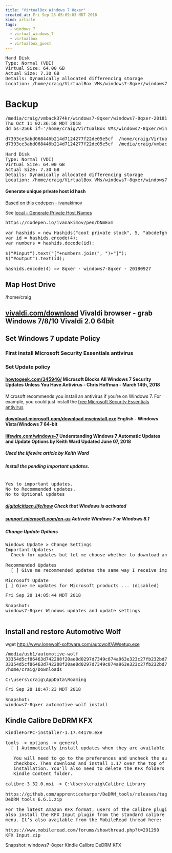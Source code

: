 ```yaml
---
title: "VirtualBox Windows 7 8qxer"
created_at: Fri Sep 28 05:09:03 MDT 2018
kind: article
tags:
  - windows_7
  - virtual_windows_7
  - virtualbox
  - virtualbox_guest
---
```


<pre>
Hard Disk
Type: Normal (VDI)
Virtual Size: 64.00 GB
Actual Size: 7.30 GB
Details: Dynamically allocated differencing storage
Location: /home/craig/VirtualBox VMs/windows7-8qxer/windows7-8qxer.vdi
</pre>

<h1>Backup</h1>

<pre>
/media/craig/vmback374kr/windows7-8qxer/windows7-8qxer-20181011-0236.vdi
Thu Oct 11 02:36:58 MDT 2018
dd bs=256k if='/home/craig/VirtualBox VMs/windows7-8qxer/windows7-8qxer.vdi' of=/media/craig/vmback374kr/windows7-8qxer/windows7-8qxer-20181011-0236.vdi

d7393ce3abd068446b214d7124277f22de05e5cf  /home/craig/VirtualBox VMs/windows7-8qxer/windows7-8qxer.vdi
d7393ce3abd068446b214d7124277f22de05e5cf  /media/craig/vmback374kr/windows7-8qxer/windows7-8qxer-20181011-0236.vdi

Hard Disk
Type: Normal (VDI)
Virtual Size: 64.00 GB
Actual Size: 7.30 GB
Details: Dynamically allocated differencing storage
Location: /home/craig/VirtualBox VMs/windows7-8qxer/windows7-8qxer.vdi
</pre>

<h4>Generate unique private host id hash</h4>

<a href="https://codepen.io/ivanakimov/pen/bNmExm" target="_blank">Based on this codepen - ivanakimov</a>

See
<a href="/posts/2015/04/generate-private-hostnames/" target="_blank">local - Generate Private Host Names</a>

<pre>
https://codepen.io/ivanakimov/pen/bNmExm

var hashids = new Hashids("coot private stock", 5, "abcdefghijklmnopqrstuvwxyz1234567890");
var id = hashids.encode(4);
var numbers = hashids.decode(id);

$("#input").text("["+numbers.join(", ")+"]");
$("#output").text(id);

hashids.encode(4) => 8qxer - windows7-8qxer - 20180927
</pre>

<h2>Map Host Drive</h2>

/home/craig

<h2>
  <a href="https://vivaldi.com/download/" target="_blank">vivaldi.com/download</a>
  Vivaldi browser - grab Windows 7/8/10 Vivaldi 2.0 64bit
</h2>

<h2>Set Windows 7 update Policy</h2>

<h3>First install Microsoft Security Essentials antivirus</h3>

<h3>Set Update policy</h3>

<h4>
  <a href="https://www.howtogeek.com/345946/microsoft-blocks-all-windows-7-security-updates-unless-you-have-antivirus/" target="_blank">howtogeek.com/345946/</a>
  Microsoft Blocks All Windows 7 Security Updates Unless You Have Antivirus - Chris Hoffman - March 14th, 2018 
</h4>

Microsoft recommends you install an antivirus if you’re on Windows 7. For example, you could just install the 
<a href="https://support.microsoft.com/en-us/help/14210/security-essentials-download" target="_blank">free Microsoft Security Essentials antivirus</a>

<H4>
  <a href="https://download.microsoft.com/download/A/3/8/A38FFBF2-1122-48B4-AF60-E44F6DC28BD8/enus/amd64/mseinstall.exe" target="_blank">download.microsoft.com/download mseinstall.exe</a>
  English - Windows Vista/Windows 7 64-bit
</H4>

<h4>
  <a href="https://www.lifewire.com/windows-7-automatic-update-3507018" target="_blank">lifewire.com/windows-7</a>
  Understanding Windows 7 Automatic Updates and Update Options
  by Keith Ward Updated June 07, 2018 
</h4>

<h5>Used the lifewire article by Keith Ward</h5>

<h5>Install the pending important updates.</h5>

<pre>

Yes to important updates.
No to Recommended updates.
No to Optional updates
</pre>

<h5>
  <a href="https://www.digitalcitizen.life/how-learn-copy-windows-7-windows-8-activated" target="_blank">digitalcitizen.life/how</a>
  Check that Windows is activated
</h5>

<h5>
  <a href="https://support.microsoft.com/en-us/help/15083/windows-activate-windows-7-or-8-1" target="_blank">support.microsoft.com/en-us</a>
  Activate Windows 7 or Windows 8.1
</h5>

<h5>Change Update Options</h5>

<pre>
Windows Update > Change Settings
Important Updates:
  Check for updates but let me choose whether to download and install them

Recommended Updates
  [ ] Give me recommended updates the same way I receive important updates (disabled)

Microsoft Update
[ ] Give me updates for Microsoft products ... (disabled)
</pre>

<pre>
Fri Sep 28 14:05:44 MDT 2018

Snapshot:
windows7-8qxer Windows updates and update settings

</pre>

<h2>Install and restore Automotive Wolf</h2>

wget http://www.lonewolf-software.com/autowolf/AWsetup.exe

<pre>
/media/usb1/automotive-wolf
33354d5cf86463d742208f20ae0d0297d7349c874a963e323c27fb232bd7ea46  AWdb440.mdb
33354d5cf86463d742208f20ae0d0297d7349c874a963e323c27fb232bd7ea46  AWdb440.mdb
/home/craig/Downloads

C:\users\craig\AppData\Roaming
</pre>

<pre>
Fri Sep 28 18:47:23 MDT 2018

Snapshot:
windows7-8qxer automotive wolf install
</pre>

<h2>Kindle Calibre DeDRM KFX</h2>

<pre>
KindleForPC-installer-1.17.44170.exe

tools -> options -> general
  [ ] Automatically install updates when they are available without asking me - Uncheck this

   You will need to go to the preferences and uncheck the auto update
   checkbox. Then download and install 1.17 over the top of the 1.19
   installation. You'll also need to delete the KFX folders from your My
   Kindle Content folder.

calibre-3.32.0.msi -> C:\Users\craig\Calibre Library

https://github.com/apprenticeharper/DeDRM_tools/releases/tag/v6.6.1
DeDRM_tools_6.6.1.zip

For the latest Amazon KFX format, users of the calibre plugin should
also install the KFX Input plugin from the standard calibre plugin
menu. It’s also available from the MobileRead thread here:

https://www.mobileread.com/forums/showthread.php?t=291290
KFX Input.zip
</pre>


Snapshot:
windows7-8qxer Kindle Calibre DeDRM KFX

<!--
html boilerplate fragments
<a href="" target="_blank"></a>
<a name=""></a>
<img src="" width="400px">
<ul>
  <li></li>
  <li><a href="" target="_blank"></a></li>
</ul>
<pre>
</pre>
<p style="margin-bottom: 2em;"></p>
<hr style="border: 0; height: 3px; background: #333; background-image: linear-gradient(to right, #ccc, #333, #ccc);">
<pre><code>
</code></pre>
<math xmlns='http://www.w3.org/1998/Math/MathML' display='block'>
</math>
-->
